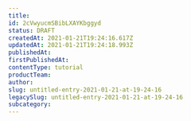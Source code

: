 ```yaml
---
title: 
id: 2cVwyucmSBibLXAYKbggyd
status: DRAFT
createdAt: 2021-01-21T19:24:16.617Z
updatedAt: 2021-01-21T19:24:18.993Z
publishedAt: 
firstPublishedAt: 
contentType: tutorial
productTeam: 
author: 
slug: untitled-entry-2021-01-21-at-19-24-16
legacySlug: untitled-entry-2021-01-21-at-19-24-16
subcategory: 
---
```



